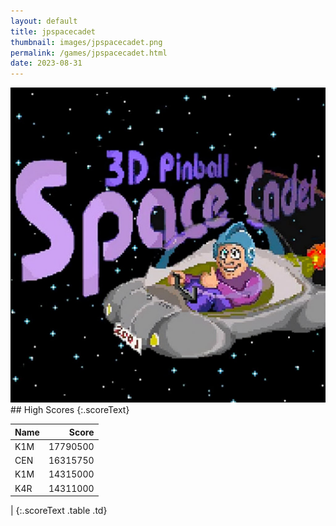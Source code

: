 ```yaml
---
layout: default
title: jpspacecadet
thumbnail: images/jpspacecadet.png
permalink: /games/jpspacecadet.html
date: 2023-08-31
---
```


<img src="../images/jpspacecadet.png" class="gameThumbnail img-fluid mx-auto align-middle">
## High Scores 
{:.scoreText}

| Name | Score | 
| :---- | ----: | 
| K1M | 17790500 | 
| CEN | 16315750 | 
| K1M | 14315000 | 
| K4R | 14311000 | 
| 
{:.scoreText .table .td}